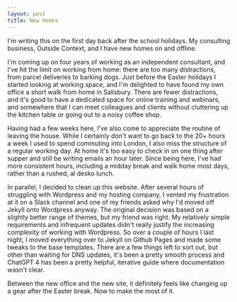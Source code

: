 ```yaml
---
layout: post
title: New Homes
---
```


I'm writing this on the first day back after the school holidays. My consulting business, Outside Context, and I have new homes on and offline. 

I'm coming up on four years of working as an independent consultant, and I've hit the limit on working from home: there are too many distractions, from parcel deliveries to barking dogs. Just before the Easter holidays I started looking at working space, and I'm delighted to have found my own office a short walk from home in Salisbury. There are fewer distractions, and it's good to have a dedicated space for online training and webinars, and somewhere that I can meet colleagues and clients without cluttering up the kitchen table or going out to a noisy coffee shop. 

Having had a few weeks here, I've also come to appreciate the routine of leaving the house. While I certainly don't want to go back to the 20+ hours a week I used to spend commuting into London, I also miss the structure of a regular working day. At home it's too easy to check in on one thing after supper and still be writing emails an hour later. Since being here, I've had more consistent hours, including a midday break and walk home most days, rather than a rushed, al desko lunch. 

In parallel, I decided to clean up this website. After several hours of struggling with Wordpress and my hosting company, I vented my frustration at it on a Slack channel and one of my friends asked why I'd moved off Jekyll onto Wordpress anyway. The original decision was based on a slightly better range of themes, but my friend was right. My relatively simple requirements and infrequent updates didn't really justify the increasing complexity of working with Wordpress. So over a couple of hours I last night, I moved everything over to Jekyll on Github Pages and made some tweaks to the base templates. There are a few things left to sort out, but other than waiting for DNS updates, it's been a pretty smooth process and ChatGPT 4 has been a pretty helpful, iterative guide where documentation wasn't clear.  

Between the new office and the new site, it definitely feels like changing up a gear after the Easter break. Now to make the most of it.  
